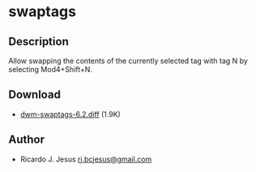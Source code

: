swaptags
========

Description
-----------
Allow swapping the contents of the currently selected tag with tag N by
selecting Mod4+Shift+N.

Download
--------
* [dwm-swaptags-6.2.diff](dwm-swaptags-6.2.diff) (1.9K)

Author
------
* Ricardo J. Jesus <rj.bcjesus@gmail.com>
